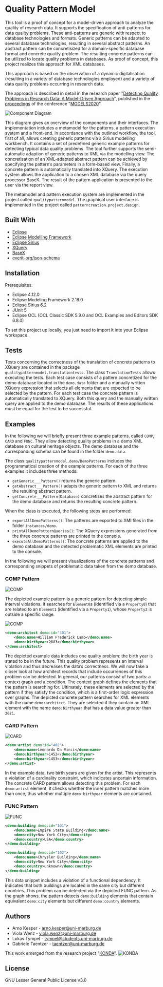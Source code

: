 # Quality Pattern Model

This tool is a proof of concept for a model-driven approach to analyze the quality of research data.
It supports the specification of anti-patterns for data quality problems.
These anti-patterns are generic with respect to database technologies and formats.
Generic patterns can be adapted to several database technologies, resulting in several abstract patterns.
An abstract pattern can be concretisized for a domain-specific database format and concrete quality problem. 
The resulting concrete patterns can be utilized to locate quality problems in databases.
As proof of concept, this project realizes this approach for XML databases.

This approach is based on the observation of a dynamic digitalisation (resulting in a variety of database technologies employed) and a variety of data quality problems occurring in research data.

The approach is described in detail in the research paper "[Detecting Quality Problems in Research Data: A Model-Driven Approach](https://dl.acm.org/doi/10.1145/3365438.3410987)", published in the [proceedings](https://dl.acm.org/doi/proceedings/10.1145/3417990) of the conference "[MODELS2020](https://conf.researchr.org/home/models-2020)".


![Component Diagram](readme_images/component_diagram.png)


This diagram gives an overview of the components and their interfaces.
The implementation includes a metamodel for the patterns, a pattern execution system and a front-end.
In accordance with the outlined workflow, the tool, first of all, allows creating generic patterns via a Sirius modelling workbench.
It contains a set of predefined generic example patterns for detecting typical data quality problems.
The tool further supports the semi-automatic adaption of generic patterns to XML via the modelling view.
The concretisation of an XML-adapted abstract pattern can be achieved by specifying the pattern’s parameters in a form-based view.
Finally, a concrete pattern is automatically translated into XQuery.
The execution system allows the application to a chosen XML database via the query processor BaseX.
The result of the pattern application is presented to the user via the report view.

The metamodel and pattern execution system are implemented in the project called ```qualitypatternmodel```.
The graphical user interface is implemented in the project called ```patterncreation.project.design```.


## Built With

* [Eclipse](https://www.eclipse.org/ide/)
* [Eclipse Modelling Framework](https://www.eclipse.org/modeling/emf/)
* [Eclipse Sirius](https://www.eclipse.org/sirius/)
* [XQuery](https://www.w3.org/XML/Query/)
* [BaseX](https://basex.org)
* [everit-org/json-schema](https://github.com/everit-org/json-schema)



## Installation

Prerequisites:

* Eclipse 4.12.0
* Eclipse Modeling Framework 2.18.0
* Eclipse Sirius 6.2
* JUnit 5
* Eclipse OCL (OCL Classic SDK 5.9.0 and OCL Examples and Editors SDK 6.8.0)

To set this project up locally, you just need to import it into your Eclipse workspace.

## Tests

Tests concerning the correctness of the translation of concrete patterns to XQuery are contained in the package ```qualitypatternmodel.translationtests```.
The class ```TranslationTests``` allows executing the tests.
Each test case consists of a pattern concretized for the demo database located in the ```demo.data``` folder and a manually written XQuery expression that selects all elements that are expected to be selected by the pattern.
For each test case the concrete pattern is automatically translated to XQuery.
Both this query and the manually written query are applied to the demo database.
The results of these applications must be equal for the test to be successful.


## Examples

In the following we will briefly present three example patterns, called `COMP`, `CARD` and `FUNC`.
They allow detecting quality problems in a demo XML database on cultural heritage objects.
The demo database and the corresponding schema can be found in the folder `demo.data`.

The class `qualitypatternmodel.demo/DemoPatterns` includes the programmatical creation of the example patterns.
For each of the three examples it includes three methods:

* `getGeneric___Pattern()` returns the generic pattern.
* `getAbstract___Pattern()` adapts the generic pattern to XML and returns the resulting abstract pattern.
* `getConcrete___Pattern(Database)` concretizes the abstract pattern for the demo database and returns the resulting concrete pattern.

When the class is executed, the following steps are performed:

* `exportAllDemoPatterns()`: The patterns are exported to XMI files in the folder `instances/demo`.
* `printAllDemoPatternQueries()`: The XQuery expressions generated from the three concrete patterns are printed to the console.
* `executeAllDemoPatterns()`: The concrete patterns are applied to the demo database and the detected problematic XML elements are printed to the console.

In the following we will present visualizations of the concrete patterns and corresponding snippets of problematic data taken from the demo database.


### COMP Pattern
![COMP](readme_images/COMP_generic.png)

The depicted example pattern is a generic pattern for detecting simple interval violations.
It searches for `Element0`s (identified via a `Property0`) that are related to an `Element1` (identified via a `Property1`), whose `Property2` is outside a specific range.


![COMP](readme_images/COMP_concrete.png)

```xml
<demo:architect demo:id="301">
	<demo:name>William Frederick Lamb</demo:name>	
	<demo:birthyear>2883</demo:birthyear>
</demo:architect>
```

The depicted example data includes one quality problem: the birth year is stated to be in the future.
This quality problem represents an interval violation and thus decreases the data’s correctness.
We will now take a closer look at how architect records that include occurrences of this problem can be detected.
In general, our patterns consist of two parts: a context graph and a condition.
The context graph defines the elements that the pattern is searching for.
Ultimately, these elements are selected by the pattern if they satisfy the condition, which is a first-order logic expression over graphs.
The depicted concrete pattern searches for XML elements with the name ```demo:architect```.
They are selected if they contain an XML element with the name ```demo:birthyear``` that has a data value greater than ```2021```.



### CARD Pattern
![CARD](readme_images/CARD_concrete.png)

```xml
<demo:artist demo:id="402">
	<demo:name>Leonardo Da Vinci</demo:name>
	<demo:birthyear>1452</demo:birthyear>
	<demo:birthyear>1453</demo:birthyear>	
</demo:artist>
```

In the example data, two birth years are given for the artist.
This represents a violation of a cardinality constraint, which indicates uncertain information.
The concrete CARD pattern allows detecting this problem.
For each ```demo:artist``` element, it checks whether the inner pattern matches more than once, thus whether multiple ```demo:birthyear``` elements are contained.



### FUNC Pattern
![FUNC](readme_images/FUNC_concrete.png)

```xml
<demo:building demo:id="101">
	<demo:name>Empire State Building</demo:name>
	<demo:city>New York City</demo:city>
	<demo:country>USA</demo:country>		
</demo:building>	

<demo:building demo:id="102">
	<demo:name>Chrysler Building</demo:name>
	<demo:city>New York City</demo:city>
	<demo:country>unknown</demo:country>	
</demo:building>
```

This data snippet includes a violation of a functional dependency.
It indicates that both buildings are located in the same city but different countries.
This problem can be detected via the depicted FUNC pattern.
As the graph shows, the pattern detects ```demo:building``` elements that contain equivalent ```demo:city``` elements but different ```demo:country``` elements.


## Authors

* Arno Kesper - [arno.kesper@uni-marburg.de](mailto:arno.kesper@uni-marburg.de?subject=[GitHub]%20Quality%20Pattern%20Model)
* Viola Wenz - [viola.wenz@uni-marburg.de](mailto:viola.wenz@uni-marburg.de?subject=[GitHub]%20Quality%20Pattern%20Model)
* Lukas Tympel - [tympel@students.uni-marburg.de](mailto:tympel@students.uni-marburg.de?subject=[GitHub]%20Quality%20Pattern%20Model)
* Gabriele Taentzer - [taentzer@uni-marburg.de](mailto:taentzer@uni-marburg.de?subject=[GitHub]%20Quality%20Pattern%20Model)

This work emerged from the research project "[KONDA](https://zenodo.org/communities/konda-project)". 
![KONDA](readme_images/konda_logo.jpg)



## License

GNU Lesser General Public License v3.0
